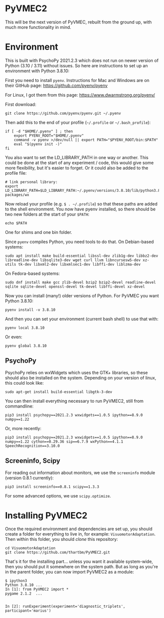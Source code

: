 # PyVMEC2

This will be the next version of PyVMEC, rebuilt from the ground up, with much more functionality in mind.

# Environment

This is built with PsychoPy 2021.2.3 which does not run on newer version of Python (3.10 / 3.11) without issues. So here are instructions to set up an environment with Python 3.8.10:

First you need to install `pyenv`. Instructions for Mac and Windows are on their GitHub page: https://github.com/pyenv/pyenv

For Linux, I got them from this page: https://www.dwarmstrong.org/pyenv/

First download:

```
git clone https://github.com/pyenv/pyenv.git ~/.pyenv
```

Then add this to the end of your profile (`~/.profile` or `~/.bash_profile`):

```
if [ -d "$HOME/.pyenv" ] ; then
    export PYENV_ROOT="$HOME/.pyenv"
    command -v pyenv >/dev/null || export PATH="$PYENV_ROOT/bin:$PATH"
    eval "$(pyenv init -)"
fi
```

You also want to set the LD_LIBRARY_PATH in one way or another. This could be done at the start of any experiment / code, this would give some more flexibility, but it's easier to forget. Or it could also be added to the profile file:

```
# link personal library:
export LD_LIBRARY_PATH=$LD_LIBRARY_PATH:~/.pyenv/versions/3.8.10/lib/python3.8/site-packages/wx
```

Now reload your profile (e.g. `$ . ~/.profile`) so that these paths are added to the shell environment. You now have pyenv installed, so there should be two new folders at the start of your `$PATH`:

```
echo $PATH
```
One for shims and one bin folder.

Since `pyenv` compiles Python, you need tools to do that. On Debian-based systems:

```
sudo apt install make build-essential libssl-dev zlib1g-dev libbz2-dev libreadline-dev libsqlite3-dev wget curl llvm libncursesw5-dev xz-utils tk-dev libxml2-dev libxmlsec1-dev libffi-dev liblzma-dev
```
On Fedora-based systems:
```
sudo dnf install make gcc zlib-devel bzip2 bzip2-devel readline-devel sqlite sqlite-devel openssl-devel tk-devel libffi-devel xz-devel
```

Now you can install (many!) older versions of Python. For PyVMEC you want Python 3.8.10:

```
pyenv install -v 3.8.10
```

And then you can set your environment (current bash shell) to use that with:

```
pyenv local 3.8.10
```
Or even:
```
pyenv global 3.8.10
```

## PsychoPy

PsychoPy relies on wxWidgets which uses the GTK+ libraries, so these should also be installed on the system. Depending on your version of linux, this could look like:

```
sudo apt-get install build-essential libgtk-3-dev
```

You can then install everything necessary to run PyVMEC2, still from commandline:

```
pip3 install psychopy==2021.2.3 wxwidgets==1.0.5 ipython==8.9.0 numpy==1.22
```

Or, more recently:

```
pip3 install psychopy==2021.2.3 wxwidgets==1.0.5 ipython==8.9.0 numpy==1.22 cython==0.29.36 sip==6.7.9 wxPython==4.1.1 SpeechRecognition==3.10.0
```

## Screeninfo, Scipy

For reading out information about monitors, we use the `screeninfo` module (version 0.8.1 currently):

```
pip3 install screeninfo==0.8.1 scipy==1.3.3
```

For some advanced options, we use `scipy.optimize`.

# Installing PyVMEC2

Once the required environment and dependencies are set up, you should create a folder for everything to live in, for example: `VisuomotorAdaptation`. Then within this folder, you should _clone_ this repository:

```
cd VisuomotorAdaptation
git clone https://github.com/thartbm/PyVMEC2.git
```

That's it for the installing part... unless you want it available system-wide, then you should put it somewhere on the system path. But as long as you're in the parent folder, you can now import PyVMEC2 as a module:

```
$ ipython3
Python 3.8.10 ...
In [1]: from PyVMEC2 import *
pygame 2.1.2  ...


In [2]: runExperiment(experiment='diagnostic_triplets', participant='marius')
```


